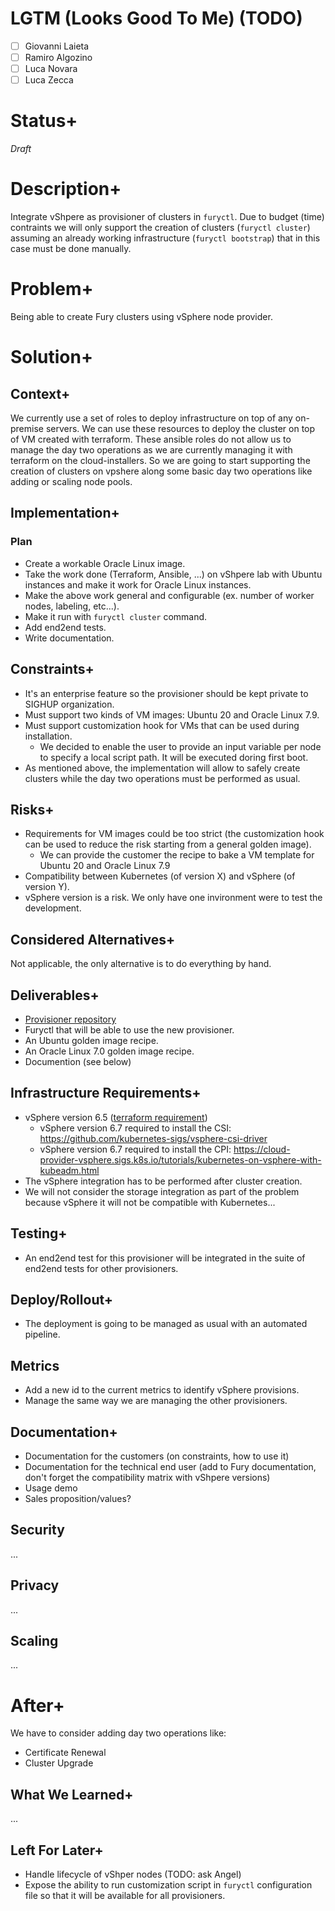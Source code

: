# LGTM (Looks Good To Me) (TODO)

- [ ] Giovanni Laieta
- [ ] Ramiro Algozino
- [ ] Luca Novara
- [ ] Luca Zecca

# Status+

_Draft_

# Description+

Integrate vShpere as provisioner of clusters in `furyctl`.
Due to budget (time) contraints we will only support the creation of
clusters (`furyctl cluster`) assuming an already working
infrastructure (`furyctl bootstrap`) that in this case must be done
manually.

# Problem+

Being able to create Fury clusters using vSphere node provider.

# Solution+

## Context+

We currently use a set of roles to deploy infrastructure on top of any on-premise
servers. We can use these resources to deploy the cluster on top of VM created with
terraform. These ansible roles do not allow us to manage the day two operations as we
are currently managing it with terraform on the cloud-installers. So we are going to
start supporting the creation of clusters on vpshere along some basic day two
operations like adding or scaling node pools.

## Implementation+

### Plan

- Create a workable Oracle Linux image.
- Take the work done (Terraform, Ansible, ...) on vShpere lab with
  Ubuntu instances and make it work for Oracle Linux instances.
- Make the above work general and configurable (ex. number of worker
  nodes, labeling, etc...).
- Make it run with `furyctl cluster` command.
- Add end2end tests.
- Write documentation.

## Constraints+

- It's an enterprise feature so the provisioner should be kept private
  to SIGHUP organization.
- Must support two kinds of VM images: Ubuntu 20 and Oracle Linux 7.9.
- Must support customization hook for VMs that can be used during
  installation.
  - We decided to enable the user to provide an input variable per node
  to specify a local script path. It will be executed doring first boot.
- As mentioned above, the implementation will allow to safely create
clusters while the day two operations must be performed as usual.

## Risks+

- Requirements for VM images could be too strict (the customization
  hook can be used to reduce the risk starting from a general golden
  image).
  - We can provide the customer the recipe to bake a VM template for
  Ubuntu 20 and Oracle Linux 7.9
- Compatibility between Kubernetes (of version X) and vSphere (of
  version Y).
- vSphere version is a risk. We only have one invironment were to test
the development.


## Considered Alternatives+

Not applicable, the only alternative is to do everything by hand.

## Deliverables+

- [Provisioner repository](https://github.com/sighupio/furyctl-provisioners)
- Furyctl that will be able to use the new provisioner.
- An Ubuntu golden image recipe.
- An Oracle Linux 7.0 golden image recipe.
- Documention (see below)

## Infrastructure Requirements+

- vSphere version 6.5 ([terraform requirement](https://github.com/hashicorp/terraform-provider-vsphere))
  - vSphere version 6.7 required to install the CSI: https://github.com/kubernetes-sigs/vsphere-csi-driver
  - vSphere version 6.7 required to install the CPI: https://cloud-provider-vsphere.sigs.k8s.io/tutorials/kubernetes-on-vsphere-with-kubeadm.html
- The vSphere integration has to be performed after cluster creation.
- We will not consider the storage integration as part of the problem
  because vSphere it will not be compatible with Kubernetes...

## Testing+

- An end2end test for this provisioner will be integrated in the suite
  of end2end tests for other provisioners.

## Deploy/Rollout+

- The deployment is going to be managed as usual with an automated pipeline.

## Metrics

- Add a new id to the current metrics to identify vSphere provisions.
- Manage the same way we are managing the other provisioners.

## Documentation+

- Documentation for the customers (on constraints, how to use it)
- Documentation for the technical end user (add to Fury documentation,
  don't forget the compatibility matrix with vShpere versions)
- Usage demo
- Sales proposition/values?

## Security

...

## Privacy

...

## Scaling

...

# After+

We have to consider adding day two operations like:
- Certificate Renewal
- Cluster Upgrade

## What We Learned+

...

## Left For Later+

- Handle lifecycle of vShper nodes (TODO: ask Angel)
- Expose the ability to run customization script in `furyctl`
  configuration file so that it will be available for all
  provisioners.
